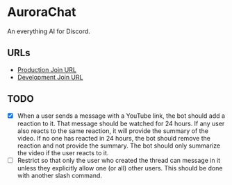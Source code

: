 # AuroraChat

An everything AI for Discord.

## URLs

* [Production Join URL](https://discord.com/oauth2/authorize?client_id=1167261104846680195&scope=bot&permissions=395137108992)
* [Development Join URL](https://discord.com/oauth2/authorize?client_id=1167330015193608202&scope=bot&permissions=395137108992)

## TODO

* [x] When a user sends a message with a YouTube link, the bot should add a reaction to it. That message should be watched for 24 hours. If any user also reacts to the same reaction, it will provide the summary of the video. If no one has reacted in 24 hours, the bot should remove the reaction and not provide the summary. The bot should only summarize the video if the user reacts to it.
* [ ] Restrict so that only the user who created the thread can message in it unless they explicitly allow one (or all) other users. This should be done with another slash command.
